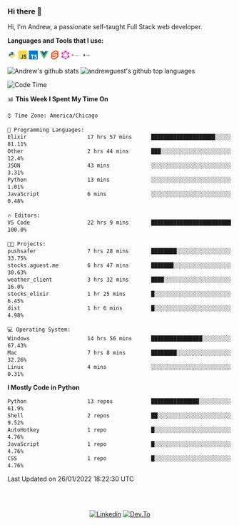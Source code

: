 ### Hi there 👋

Hi, I'm Andrew, a passionate self-taught Full Stack web developer.

**Languages and Tools that I use:**  

<code><img height="20" src="https://raw.githubusercontent.com/github/explore/80688e429a7d4ef2fca1e82350fe8e3517d3494d/topics/python/python.png"></code>
<code><img height="20" src="https://raw.githubusercontent.com/github/explore/80688e429a7d4ef2fca1e82350fe8e3517d3494d/topics/javascript/javascript.png"></code>
<code><img height="20" src="https://raw.githubusercontent.com/github/explore/80688e429a7d4ef2fca1e82350fe8e3517d3494d/topics/typescript/typescript.png"></code>
<code><img height="20" src="https://raw.githubusercontent.com/github/explore/80688e429a7d4ef2fca1e82350fe8e3517d3494d/topics/vue/vue.png"></code>
<code><img height="20" src="https://raw.githubusercontent.com/github/explore/42198dc9113595ddd22cc12771bb719c8cf08b67/topics/svelte/svelte.png"></code>
<code><img height="20" src="https://raw.githubusercontent.com/github/explore/5c058a388828bb5fde0bcafd4bc867b5bb3f26f3/topics/graphql/graphql.png"></code>
<code><img height="20" src="https://raw.githubusercontent.com/github/explore/80688e429a7d4ef2fca1e82350fe8e3517d3494d/topics/mongodb/mongodb.png"></code>
<code><img height="20" src="https://raw.githubusercontent.com/github/explore/d106aa3f6fa091ab80ab5c8cf0d931baff3caaea/topics/elixir/elixir.png"></code>

![Andrew's github stats](https://github-readme-stats.vercel.app/api?username=andrewguest&show_icons=true&theme=vue-dark&count_private=true)
<img height="180em" src="https://github-readme-stats.vercel.app/api/top-langs/?username=andrewguest&theme=vue-dark&layout=compact" alt="andrewguest's github top languages" />

<!--START_SECTION:waka-->
![Code Time](http://img.shields.io/badge/Code%20Time-951%20hrs%2037%20mins-blue)

📊 **This Week I Spent My Time On** 

```text
⌚︎ Time Zone: America/Chicago

💬 Programming Languages: 
Elixir                   17 hrs 57 mins      ████████████████████░░░░░   81.11% 
Other                    2 hrs 44 mins       ███░░░░░░░░░░░░░░░░░░░░░░   12.4% 
JSON                     43 mins             ░░░░░░░░░░░░░░░░░░░░░░░░░   3.31% 
Python                   13 mins             ░░░░░░░░░░░░░░░░░░░░░░░░░   1.01% 
JavaScript               6 mins              ░░░░░░░░░░░░░░░░░░░░░░░░░   0.48%

🔥 Editors: 
VS Code                  22 hrs 9 mins       █████████████████████████   100.0%

🐱‍💻 Projects: 
pushsafer                7 hrs 28 mins       ████████░░░░░░░░░░░░░░░░░   33.75% 
stocks.aguest.me         6 hrs 47 mins       ███████░░░░░░░░░░░░░░░░░░   30.63% 
weather_client           3 hrs 32 mins       ████░░░░░░░░░░░░░░░░░░░░░   16.0% 
stocks_elixir            1 hr 25 mins        █░░░░░░░░░░░░░░░░░░░░░░░░   6.45% 
dist                     1 hr 6 mins         █░░░░░░░░░░░░░░░░░░░░░░░░   4.98%

💻 Operating System: 
Windows                  14 hrs 56 mins      ████████████████░░░░░░░░░   67.43% 
Mac                      7 hrs 8 mins        ████████░░░░░░░░░░░░░░░░░   32.26% 
Linux                    4 mins              ░░░░░░░░░░░░░░░░░░░░░░░░░   0.31%

```

**I Mostly Code in Python** 

```text
Python                   13 repos            ███████████████░░░░░░░░░░   61.9% 
Shell                    2 repos             ██░░░░░░░░░░░░░░░░░░░░░░░   9.52% 
AutoHotkey               1 repo              █░░░░░░░░░░░░░░░░░░░░░░░░   4.76% 
JavaScript               1 repo              █░░░░░░░░░░░░░░░░░░░░░░░░   4.76% 
CSS                      1 repo              █░░░░░░░░░░░░░░░░░░░░░░░░   4.76%

```



 Last Updated on 26/01/2022 18:22:30 UTC
<!--END_SECTION:waka-->

<br><br>
<p align="center">
   <a href="https://www.linkedin.com/in/andrew-guest-a891759a" target="_blank"><img src="https://img.shields.io/badge/LinkedIn-0077B5?style=for-the-badge&logo=linkedin&logoColor=white" alt="Linkedin"></a>
  <a href="https://dev.to/aguest" target="_blank"><img src="https://img.shields.io/badge/Dev.to-0A0A0A?style=for-the-badge&logo=dev%2Eto&logoColor=white" alt="Dev.To"></a>
</p>
